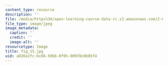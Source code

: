 ```yaml
---
content_type: resource
description: ''
file: /media/https%3A/open-learning-course-data-rc.s3.amazonaws.com/2-007-design-and-manufacturing-i-spring-2009/a026e2fcbc86506b0f0500970c0b85f4_fig_15.jpg
file_type: image/jpeg
image_metadata:
  caption: ''
  credit: ''
  image-alt: ''
resourcetype: Image
title: fig_15.jpg
uid: a026e2fc-bc86-506b-0f05-00970c0b85f4
---
```

